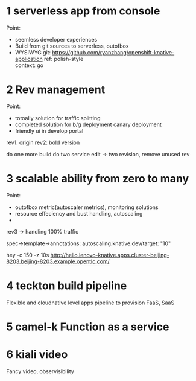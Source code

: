 # 1 serverless app from console
Point:
  * seemless developer experiences 
  * Build from git sources to serverless, outofbox 
  * WYSIWYG
git: https://github.com/ryanzhang/openshift-knative-application
ref: polish-style  
context: go

# 2 Rev management
Point:
  * totoally solution for traffic splitting
  * completed solution for b/g deployment canary deployment
  * friendly ui in develop portal

rev1: origin
rev2: bold version

do one more build
do two service edit -> two revision, remove unused rev

# 3 scalable ability from zero to many
Point:
  * outofbox metric(autoscaler metrics), monitoring solutions
  * resource effeciency and bust handling, autoscaling
  * 
rev3 -> handling 100% traffic

spec->template->annotations:
autoscaling.knative.dev/target: "10"

hey -c 150 -z 10s http://hello.lenovo-knative.apps.cluster-beijing-8203.beijing-8203.example.opentlc.com/

# 4 teckton build pipeline
Flexible and cloudnative level apps pipeline to provision FaaS, SaaS 


# 5 camel-k Function as a service

# 6 kiali video
Fancy video, observisibility
